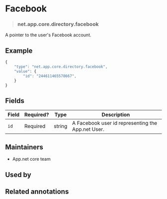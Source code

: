 <!-- give your annotation a title -->
# Facebook

<!-- specify the "type" for your annotation -->
> ### net.app.core.directory.facebook

<!-- provide a description of what your annotation represents -->
A pointer to the user's Facebook account.

<!-- provide at least one example of what your annotation might look like in the wild -->
## Example

~~~ js
{
    "type": "net.app.core.directory.facebook",
    "value": {
        "id": "244611465578667",
    }
}
~~~

<!-- provide a complete description of the fields in the "value" object for your annotation -->
## Fields

| Field | Required? | Type   | Description                                       |
| ----- | --------- | ----   | -----------                                       |
| `id`  | Required  | string | A Facebook user id representing the App.net User. |

<!-- provide a way to contact you -->
## Maintainers
* App.net core team

<!-- provide references to compatible apps / service -->
## Used by

<!-- provide references to related annotations -->
## Related annotations
